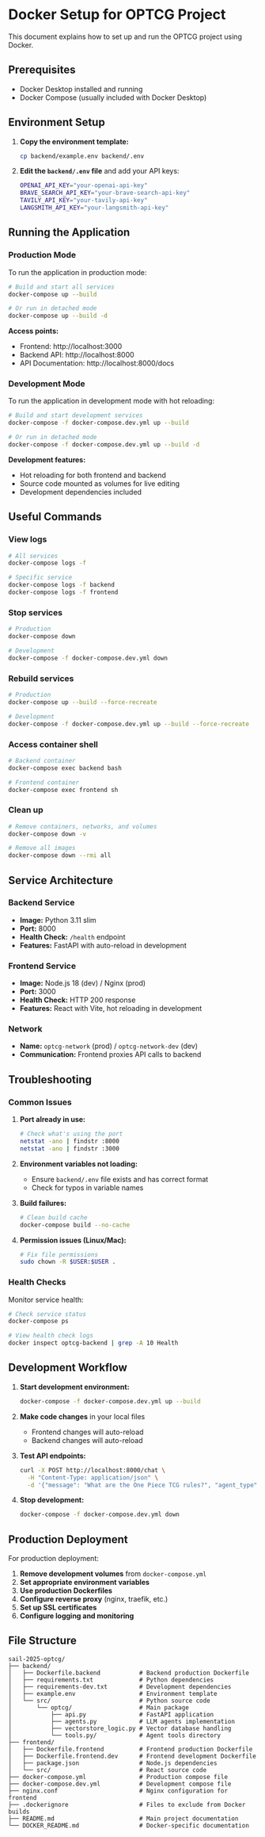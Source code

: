 # Docker Setup for OPTCG Project

This document explains how to set up and run the OPTCG project using Docker.

## Prerequisites

- Docker Desktop installed and running
- Docker Compose (usually included with Docker Desktop)

## Environment Setup

1. **Copy the environment template:**
   ```bash
   cp backend/example.env backend/.env
   ```

2. **Edit the `backend/.env` file** and add your API keys:
   ```bash
   OPENAI_API_KEY="your-openai-api-key"
   BRAVE_SEARCH_API_KEY="your-brave-search-api-key"
   TAVILY_API_KEY="your-tavily-api-key"
   LANGSMITH_API_KEY="your-langsmith-api-key"
   ```

## Running the Application

### Production Mode

To run the application in production mode:

```bash
# Build and start all services
docker-compose up --build

# Or run in detached mode
docker-compose up --build -d
```

**Access points:**
- Frontend: http://localhost:3000
- Backend API: http://localhost:8000
- API Documentation: http://localhost:8000/docs

### Development Mode

To run the application in development mode with hot reloading:

```bash
# Build and start development services
docker-compose -f docker-compose.dev.yml up --build

# Or run in detached mode
docker-compose -f docker-compose.dev.yml up --build -d
```

**Development features:**
- Hot reloading for both frontend and backend
- Source code mounted as volumes for live editing
- Development dependencies included

## Useful Commands

### View logs
```bash
# All services
docker-compose logs -f

# Specific service
docker-compose logs -f backend
docker-compose logs -f frontend
```

### Stop services
```bash
# Production
docker-compose down

# Development
docker-compose -f docker-compose.dev.yml down
```

### Rebuild services
```bash
# Production
docker-compose up --build --force-recreate

# Development
docker-compose -f docker-compose.dev.yml up --build --force-recreate
```

### Access container shell
```bash
# Backend container
docker-compose exec backend bash

# Frontend container
docker-compose exec frontend sh
```

### Clean up
```bash
# Remove containers, networks, and volumes
docker-compose down -v

# Remove all images
docker-compose down --rmi all
```

## Service Architecture

### Backend Service
- **Image:** Python 3.11 slim
- **Port:** 8000
- **Health Check:** `/health` endpoint
- **Features:** FastAPI with auto-reload in development

### Frontend Service
- **Image:** Node.js 18 (dev) / Nginx (prod)
- **Port:** 3000
- **Health Check:** HTTP 200 response
- **Features:** React with Vite, hot reloading in development

### Network
- **Name:** `optcg-network` (prod) / `optcg-network-dev` (dev)
- **Communication:** Frontend proxies API calls to backend

## Troubleshooting

### Common Issues

1. **Port already in use:**
   ```bash
   # Check what's using the port
   netstat -ano | findstr :8000
   netstat -ano | findstr :3000
   ```

2. **Environment variables not loading:**
   - Ensure `backend/.env` file exists and has correct format
   - Check for typos in variable names

3. **Build failures:**
   ```bash
   # Clean build cache
   docker-compose build --no-cache
   ```

4. **Permission issues (Linux/Mac):**
   ```bash
   # Fix file permissions
   sudo chown -R $USER:$USER .
   ```

### Health Checks

Monitor service health:
```bash
# Check service status
docker-compose ps

# View health check logs
docker inspect optcg-backend | grep -A 10 Health
```

## Development Workflow

1. **Start development environment:**
   ```bash
   docker-compose -f docker-compose.dev.yml up --build
   ```

2. **Make code changes** in your local files
   - Frontend changes will auto-reload
   - Backend changes will auto-reload

3. **Test API endpoints:**
   ```bash
   curl -X POST http://localhost:8000/chat \
     -H "Content-Type: application/json" \
     -d '{"message": "What are the One Piece TCG rules?", "agent_type": "rulebook"}'
   ```

4. **Stop development:**
   ```bash
   docker-compose -f docker-compose.dev.yml down
   ```

## Production Deployment

For production deployment:

1. **Remove development volumes** from `docker-compose.yml`
2. **Set appropriate environment variables**
3. **Use production Dockerfiles**
4. **Configure reverse proxy** (nginx, traefik, etc.)
5. **Set up SSL certificates**
6. **Configure logging and monitoring**

## File Structure

```
sail-2025-optcg/
├── backend/
│   ├── Dockerfile.backend           # Backend production Dockerfile
│   ├── requirements.txt             # Python dependencies
│   ├── requirements-dev.txt         # Development dependencies
│   ├── example.env                  # Environment template
│   └── src/                         # Python source code
│       └── optcg/                   # Main package
│           ├── api.py               # FastAPI application
│           ├── agents.py            # LLM agents implementation
│           ├── vectorstore_logic.py # Vector database handling
│           └── tools.py/            # Agent tools directory
├── frontend/
│   ├── Dockerfile.frontend          # Frontend production Dockerfile
│   ├── Dockerfile.frontend.dev      # Frontend development Dockerfile
│   ├── package.json                 # Node.js dependencies
│   └── src/                         # React source code
├── docker-compose.yml               # Production compose file
├── docker-compose.dev.yml           # Development compose file
├── nginx.conf                       # Nginx configuration for frontend
├── .dockerignore                    # Files to exclude from Docker builds
├── README.md                        # Main project documentation
└── DOCKER_README.md                 # Docker-specific documentation
```